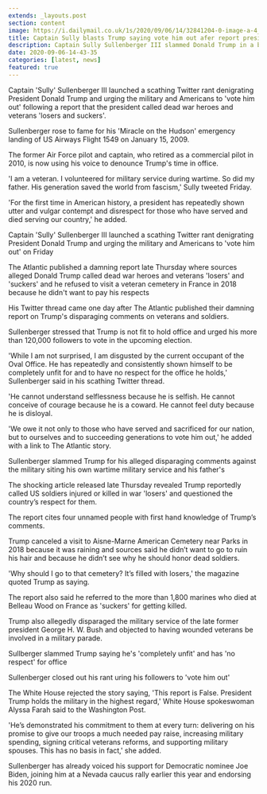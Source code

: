 ```yaml
---
extends: _layouts.post
section: content
image: https://i.dailymail.co.uk/1s/2020/09/06/14/32841204-0-image-a-4_1599397978758.jpg 
title: Captain Sully blasts Trump saying vote him out afer report president called veterans losers 
description: Captain Sully Sullenberger III slammed Donald Trump in a blistering Twitter attack Friday, urging his followers to vote him out, after reports surfaced that he insulted veterans. 
date: 2020-09-06-14-43-35 
categories: [latest, news] 
featured: true 
--- 
```

Captain 'Sully' Sullenberger III launched a scathing Twitter rant denigrating President Donald Trump and urging the military and Americans to 'vote him out' following a report that the president called dead war heroes and veterans 'losers and suckers'. 

Sullenberger rose to fame for his 'Miracle on the Hudson' emergency landing of US Airways Flight 1549 on January 15, 2009.

The former Air Force pilot and captain, who retired as a commercial pilot in 2010, is now using his voice to denounce Trump's time in office. 

'I am a veteran. I volunteered for military service during wartime. So did my father. His generation saved the world from fascism,' Sully tweeted Friday.

'For the first time in American history, a president has repeatedly shown utter and vulgar contempt and disrespect for those who have served and died serving our country,' he added. 

Captain 'Sully' Sullenberger III launched a scathing Twitter rant denigrating President Donald Trump and urging the military and Americans to 'vote him out' on Friday

The Atlantic published a damning report late Thursday where sources alleged Donald Trump called dead war heroes and veterans 'losers' and 'suckers' and he refused to visit a veteran cemetery in France in 2018 because he didn't want to pay his respects

His Twitter thread came one day after The Atlantic published their damning report on Trump's disparaging comments on veterans and soldiers.

Sullenberger stressed that Trump is not fit to hold office and urged his more than 120,000 followers to vote in the upcoming election.

'While I am not surprised, I am disgusted by the current occupant of the Oval Office. He has repeatedly and consistently shown himself to be completely unfit for and to have no respect for the office he holds,' Sullenberger said in his scathing Twitter thread.

'He cannot understand selflessness because he is selfish. He cannot conceive of courage because he is a coward. He cannot feel duty because he is disloyal.

'We owe it not only to those who have served and sacrificed for our nation, but to ourselves and to succeeding generations to vote him out,' he added with a link to The Atlantic story. 

Sullenberger slammed Trump for his alleged disparaging comments against the military siting his own wartime military service and his father's 









The shocking article released late Thursday revealed Trump reportedly called US soldiers injured or killed in war 'losers' and questioned the country’s respect for them.

The report cites four unnamed people with first hand knowledge of Trump’s comments. 

Trump canceled a visit to Aisne-Marne American Cemetery near Parks in 2018 because it was raining and sources said he didn’t want to go to ruin his hair and because he didn’t see why he should honor dead soldiers.

'Why should I go to that cemetery? It’s filled with losers,' the magazine quoted Trump as saying.

The report also said he referred to the more than 1,800 marines who died at Belleau Wood on France as 'suckers' for getting killed.

Trump also allegedly disparaged the military service of the late former president George H. W. Bush and objected to having wounded veterans be involved in a military parade. 

Sullberger slammed Trump saying he's 'completely unfit' and has 'no respect' for office





Sullenberger closed out his rant uring his followers to 'vote him out'

The White House rejected the story saying, 'This report is False. President Trump holds the military in the highest regard,' White House spokeswoman Alyssa Farah said to the Washington Post.

'He’s demonstrated his commitment to them at every turn: delivering on his promise to give our troops a much needed pay raise, increasing military spending, signing critical veterans reforms, and supporting military spouses. This has no basis in fact,' she added.

Sullenberger has already voiced his support for Democratic nominee Joe Biden, joining him at a Nevada caucus rally earlier this year and endorsing his 2020 run. 

